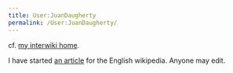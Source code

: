 ```yaml
---
title: User:JuanDaugherty
permalink: /User:JuanDaugherty/
---
```


cf. [my interwiki home](http://en.wikipedia.org/wiki/user:lycurgus).

I have started [an article](http://meansofproduction.biz/eg/index.php/NixOS) for the English wikipedia. Anyone may edit.